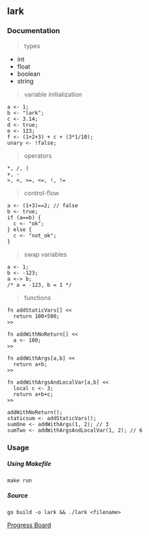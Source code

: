 ## lark
> 

### Documentation
> types

- int
- float
- boolean
- string

> variable initialization

```
a <- 1;
b <- "lark";
c <- 3.14;
d <- true;
e <- 123;
f <- (1+2+3) + c + (3*1/10);
unary <- !false;
```

> operators

```
*, /, (
+, -
>, <, >=, <=, !, !=
```

> control-flow

```
a <- (1+3)==2; // false
b <- true;
if (a==b) {
  c <- "ok";
} else {
  c <- "not_ok";
}
```

> swap variables

```
a <- 1;
b <- -123;
a <-> b;
/* a = -123, b = 1 */
```

> functions

```
fn addStaticVars[] <<
  return 100+500;
>>

fn addWithNoReturn[] <<
  a <- 100;
>>

fn addWithArgs[a,b] <<
  return a+b;
>>

fn addWithArgsAndLocalVar[a,b] <<
  local c <- 3;
  return a+b+c;
>>

addWithNoReturn();
staticsum <- addStaticVars();
sumOne <- addWithArgs(1, 2); // 3
sumTwo <- addWithArgsAndLocalVar(1, 2); // 6
```

### Usage
##### Using Makefile
`make run`

##### Source
`go build -o lark && ./lark <filename>`

[Progress Board](https://trello.com/b/1qAWAjZS/lark)
